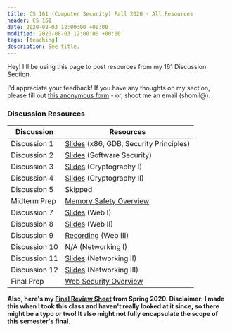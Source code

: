 ```yaml
---
title: CS 161 (Computer Security) Fall 2020 - All Resources 
header: CS 161
date: 2020-08-03 12:00:00 +00:00
modified: 2020-08-03 12:00:00 +00:00
tags: [teaching]
description: See title.
---
```


Hey! I'll be using this page to post resources from my 161 Discussion Section.

I'd appreciate your feedback! If you have any thoughts on my section, please fill out [this anonymous form](https://airtable.com/shr762qgTwjZPiTtE) - or, shoot me an email (shomil@).

### Discussion Resources

| Discussion    | Resources                                                    |
| ------------- | ------------------------------------------------------------ |
| Discussion 1  | [Slides](https://docs.google.com/presentation/d/1OYOOFLmgXjXrM3-hR5VxG2D32jqkwp_sRg6lz16gyOs/edit?usp=sharing) (x86, GDB, Security Principles) |
| Discussion 2  | [Slides](https://docs.google.com/presentation/d/1SqSnj4xS8q_uxFkACQgmYOJNNlfxlyNQakyE4560qKc/edit#slide=id.g8209333073_0_206) (Software Security) |
| Discussion 3  | [Slides](https://docs.google.com/presentation/d/1v7SVzHOfGTwbflBaG9GUGNgCo4ICk53r2aUEZEz43g8/edit#slide=id.g5494e9ae68f8f5ff_0) (Cryptography I) |
| Discussion 4  | [Slides](https://docs.google.com/presentation/d/1lPI0fxq80SKtJSLqMHB-DoEjpEyF6mTqO6u5X0TbH0U/edit?usp=sharing) (Cryptography II) |
| Discussion 5  | Skipped                                                      |
| Midterm Prep  | [Memory Safety Overview](https://docs.google.com/presentation/d/1xO4ZkrH6nINjYx983gelKa0bqE3yGmWP0XZPBkv1wD0/edit) |
| Discussion 7  | [Slides](https://docs.google.com/presentation/d/1fvKVqIS-WW7HWYzLFtCJb29woEX5ME9sX2qHLUQSzU0/edit#slide=id.ga392e0669f_0_340) (Web I) |
| Discussion 8  | [Slides](https://docs.google.com/presentation/d/1lg1Q3xy1kz34TU6JLUkavcNGQ-8tZHrRkVQ6J3E12t0/edit) (Web II) |
| Discussion 9  | [Recording](https://cs161.org/lecture?kaltura_video_id=1_ixjil8vy) (Web III) |
| Discussion 10 | N/A (Networking I)                                           |
| Discussion 11 | [Slides](https://docs.google.com/presentation/d/1ryxmz2ws55JUrsIHV5hfvt0Z-rmTpKqbCMqyxAPPOFo/edit#slide=id.gac67ff50c0_0_0) (Networking II) |
| Discussion 12 | [Slides](https://docs.google.com/presentation/d/12M-9RZSL8-OPey2qKvHCZp8uBWftGn49Ja_l6ZEoQGU/edit?usp=sharing) (Networking III) |
| Final Prep    | [Web Security Overview](https://docs.google.com/presentation/d/12-SmMoqB8ZtjGfmDaPv2fn7WPkFezme4Ifk7vHMFV-k/edit#slide=id.g9024c405af_0_160) |

**Also, here's my [Final Review Sheet](https://shomil.me/assets/pdf/161/final.pdf) from Spring 2020. Disclaimer: I made this when I took this class and haven't really looked at it since, so there might be a typo or two! It also might not fully encapsulate the scope of this semester's final.**

